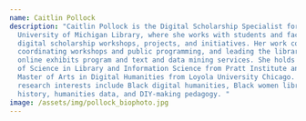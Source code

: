 ```yaml
---
name: Caitlin Pollock
description: "Caitlin Pollock is the Digital Scholarship Specialist for
  University of Michigan Library, where she works with students and faculty on
  digital scholarship workshops, projects, and initiatives. Her work consists of
  coordinating workshops and public programming, and leading the library's
  online exhibits program and text and data mining services. She holds a Master
  of Science in Library and Information Science from Pratt Institute and a
  Master of Arts in Digital Humanities from Loyola University Chicago. Her
  research interests include Black digital humanities, Black women librarian
  history, humanities data, and DIY-making pedagogy. "
image: /assets/img/pollock_biophoto.jpg
---
```

